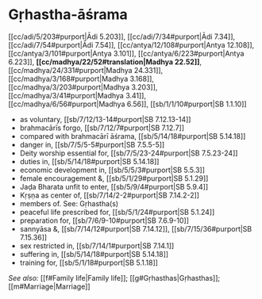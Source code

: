 # Gṛhastha-āśrama

[[cc/adi/5/203#purport|Ādi 5.203]], [[cc/adi/7/34#purport|Ādi 7.34]], [[cc/adi/7/54#purport|Ādi 7.54]], [[cc/antya/12/108#purport|Antya 12.108]], [[cc/antya/3/101#purport|Antya 3.101]], [[cc/antya/6/223#purport|Antya 6.223]], **[[cc/madhya/22/52#translation|Madhya 22.52]]**, [[cc/madhya/24/331#purport|Madhya 24.331]], [[cc/madhya/3/168#purport|Madhya 3.168]], [[cc/madhya/3/203#purport|Madhya 3.203]], [[cc/madhya/3/41#purport|Madhya 3.41]], [[cc/madhya/6/56#purport|Madhya 6.56]], [[sb/1/1/10#purport|SB 1.1.10]]

* as voluntary, [[sb/7/12/13-14#purport|SB 7.12.13-14]]
* brahmacārīs forgo, [[sb/7/12/7#purport|SB 7.12.7]]
* compared with brahmacārī āśrama, [[sb/5/14/18#purport|SB 5.14.18]]
* danger in, [[sb/7/5/5-5#purport|SB 7.5.5-5]]
* Deity worship essential for, [[sb/7/5/23-24#purport|SB 7.5.23-24]]
* duties in, [[sb/5/14/18#purport|SB 5.14.18]]
* economic development in, [[sb/5/5/3#purport|SB 5.5.3]]
* female encouragement &, [[sb/5/1/29#purport|SB 5.1.29]]
* Jaḍa Bharata unfit to enter, [[sb/5/9/4#purport|SB 5.9.4]]
* Kṛṣṇa as center of, [[sb/7/14/2-2#purport|SB 7.14.2-2]]
* members of. See: Gṛhastha(s) 
* peaceful life prescribed for, [[sb/5/1/24#purport|SB 5.1.24]]
* preparation for, [[sb/7/6/9-10#purport|SB 7.6.9-10]]
* sannyāsa &, [[sb/7/14/12#purport|SB 7.14.12]], [[sb/7/15/36#purport|SB 7.15.36]]
* sex restricted in, [[sb/7/14/1#purport|SB 7.14.1]]
* suffering in, [[sb/5/14/18#purport|SB 5.14.18]]
* training for, [[sb/5/1/18#purport|SB 5.1.18]]

*See also:* [[f#Family life|Family life]]; [[g#Gṛhasthas|Gṛhasthas]]; [[m#Marriage|Marriage]]
